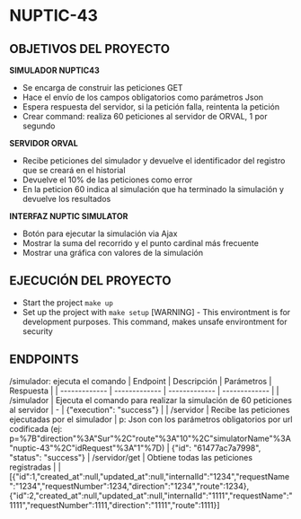 # NUPTIC-43

## OBJETIVOS DEL PROYECTO
**SIMULADOR NUPTIC43**
- Se encarga de construir las peticiones GET
- Hace el envío de los campos obligatorios como parámetros Json
- Espera respuesta del servidor, si la petición falla, reintenta la petición
- Crear command: realiza 60 peticiones al servidor de ORVAL, 1 por segundo

**SERVIDOR ORVAL**
- Recibe peticiones del simulador y devuelve el identificador del registro que se creará en el historial
- Devuelve el 10% de las peticiones como error
- En la peticion 60 indica al simulación que ha terminado la simulación y devuelve los resultados

**INTERFAZ NUPTIC SIMULATOR**
- Botón para ejecutar la simulación via Ajax
- Mostrar la suma del recorrido y el punto cardinal más frecuente
- Mostrar una gráfica con valores de la simulación

## EJECUCIÓN DEL PROYECTO
- Start the project `make up`
- Set up the project with `make setup` [WARNING] - This environtment is for development purposes. This command, makes unsafe environtment for security

## ENDPOINTS
/simulador: ejecuta el comando
| Endpoint | Descripción | Parámetros | Respuesta |
| ------------- | ------------- | ------------- | ------------- |
| /simulador | Ejecuta el comando para realizar la simulación de 60 peticiones al servidor | - | {"execution": "success"} |
| /servidor | Recibe las peticiones ejecutadas por el simulador | p: Json con los parámetros obligatorios por url codificada (ej: p=%7B"direction"%3A"Sur"%2C"route"%3A"10"%2C"simulatorName"%3A"nuptic-43"%2C"idRequest"%3A"1"%7D) | {"id": "61477ac7a7998", "status": "success"}
| /servidor/get | Obtiene todas las peticiones registradas |  | [{"id":1,"created_at":null,"updated_at":null,"internalId":"1234","requestName":"1234","requestNumber":1234,"direction":"1234","route":1234},{"id":2,"created_at":null,"updated_at":null,"internalId":"1111","requestName":"1111","requestNumber":1111,"direction":"1111","route":1111}] 
